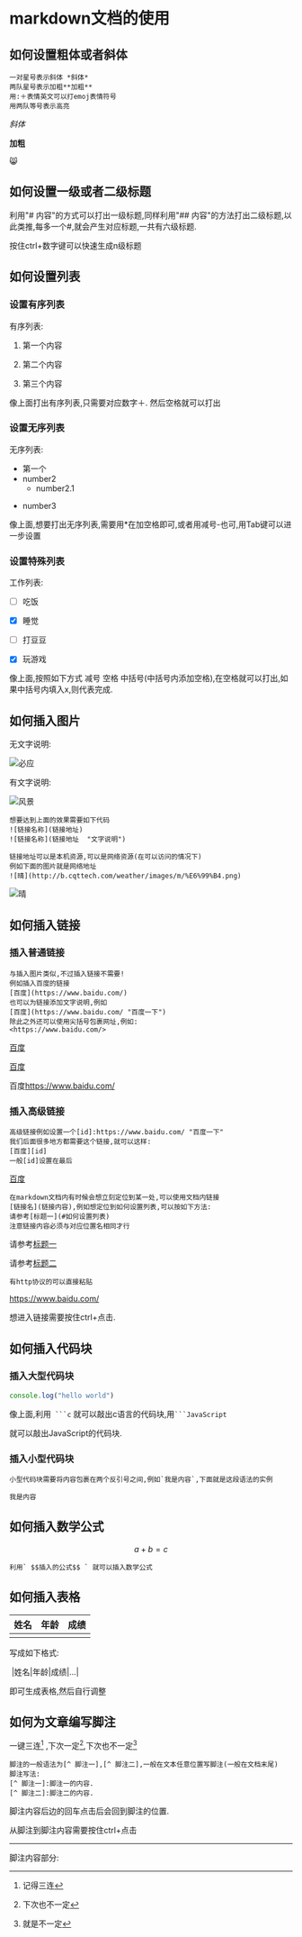 # markdown文档的使用

## 如何设置粗体或者斜体

```
一对星号表示斜体 *斜体*
两队星号表示加粗**加粗**
用:＋表情英文可以打emoj表情符号
用两队等号表示高亮
```

*斜体*

**加粗**

:smile_cat:



## 如何设置一级或者二级标题

利用"# 内容"的方式可以打出一级标题,同样利用"## 内容"的方法打出二级标题,以此类推,每多一个#,就会产生对应标题,一共有六级标题.

按住ctrl+数字键可以快速生成n级标题

## 如何设置列表

### 设置有序列表

有序列表:

1. 第一个内容

2. 第二个内容
3. 第三个内容

像上面打出有序列表,只需要对应数字＋. 然后空格就可以打出

### 设置无序列表

无序列表:

* 第一个
* number2
  * number2.1

- number3

像上面,想要打出无序列表,需要用*在加空格即可,或者用减号-也可,用Tab键可以进一步设置

### 设置特殊列表

工作列表:

- [ ] 吃饭
- [x] 睡觉
- [ ] 打豆豆

- [x] 玩游戏

像上面,按照如下方式   减号 空格 中括号(中括号内添加空格),在空格就可以打出,如果中括号内填入x,则代表完成.





## 如何插入图片

无文字说明:

![必应](D:\前端学习\红宝书\html+css项目\img\photo-1661336581000-b0c41a876950.jpg)

有文字说明:

![风景](D:\前端学习\红宝书\html+css项目\img\photo-1661336581000-b0c41a876950.jpg "美丽的风景")

```
想要达到上面的效果需要如下代码
![链接名称](链接地址)
![链接名称](链接地址  "文字说明")

链接地址可以是本机资源,可以是网络资源(在可以访问的情况下)
例如下面的图片就是网络地址
![晴](http://b.cqttech.com/weather/images/m/%E6%99%B4.png)
```

![晴](http://b.cqttech.com/weather/images/m/%E6%99%B4.png)







## 如何插入链接

### 插入普通链接

```
与插入图片类似,不过插入链接不需要!
例如插入百度的链接
[百度](https://www.baidu.com/)
也可以为链接添加文字说明,例如
[百度](https://www.baidu.com/ "百度一下")
除此之外还可以使用尖括号包裹网址,例如:
<https://www.baidu.com/>
```

[百度](https://www.baidu.com/)

[百度](https://www.baidu.com/ "百度一下")

百度<https://www.baidu.com/>



### 插入高级链接

```
高级链接例如设置一个[id]:https://www.baidu.com/ "百度一下"
我们后面很多地方都需要这个链接,就可以这样:
[百度][id]
一般[id]设置在最后
```

[百度][id]

```
在markdown文档内有时候会想立刻定位到某一处,可以使用文档内链接
[链接名](链接内容),例如想定位到如何设置列表,可以按如下方法:
请参考[标题一](#如何设置列表)
注意链接内容必须与对应位置名相同才行
```



请参考[标题一](#如何设置列表)

请参考[标题二](##设置有序列表)

```
有http协议的可以直接粘贴

```

https://www.baidu.com/



想进入链接需要按住ctrl+点击.



## 如何插入代码块

### 插入大型代码块

``` javascript
console.log("hello world")
```

像上面,利用`  ```c ` 就可以敲出c语言的代码块,用` ```JavaScript `

就可以敲出JavaScript的代码块.

### 插入小型代码块

```
小型代码块需要将内容包裹在两个反引号之间,例如`我是内容`,下面就是这段语法的实例
```

`我是内容` 

## 如何插入数学公式

$$
a+b=c
$$

```
利用` $$插入的公式$$ ` 就可以插入数学公式
```





## 如何插入表格

| 姓名 | 年龄 | 成绩 |
| :--- | :--- | ---- |
|      |      |      |

写成如下格式:

​                                |姓名|年龄|成绩|...|

即可生成表格,然后自行调整





## 如何为文章编写脚注

一键三连[^ 三连] ,下次一定[^ 下次],下次也不一定[^ 不一定]

```
脚注的一般语法为[^ 脚注一],[^ 脚注二],一般在文本任意位置写脚注(一般在文档末尾)
脚注写法:
[^ 脚注一]:脚注一的内容.
[^ 脚注二]:脚注二的内容.
```

脚注内容后边的回车点击后会回到脚注的位置.

从脚注到脚注内容需要按住ctrl+点击





---

脚注内容部分:

[^ 三连]: 记得三连
[^ 下次]: 下次也不一定
[^ 不一定]:就是不一定

[id]:https://www.baidu.com/ "百度一下"

